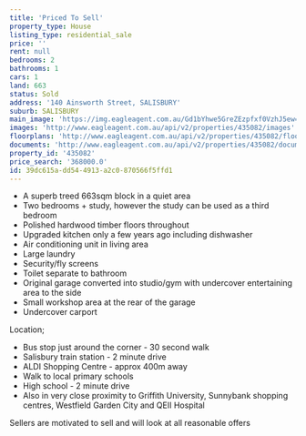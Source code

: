 ```yaml
---
title: 'Priced To Sell'
property_type: House
listing_type: residential_sale
price: ''
rent: null
bedrooms: 2
bathrooms: 1
cars: 1
land: 663
status: Sold
address: '140 Ainsworth Street, SALISBURY'
suburb: SALISBURY
main_image: 'https://img.eagleagent.com.au/Gd1bYhwe5GreZEzpfxf0VzhJ5ew=/1280x854/smart/https://s3-us-west-2.amazonaws.com/eagleagent-orig/images/6820308/108875086-image-M.jpg'
images: 'http://www.eagleagent.com.au/api/v2/properties/435082/images'
floorplans: 'http://www.eagleagent.com.au/api/v2/properties/435082/floorplans'
documents: 'http://www.eagleagent.com.au/api/v2/properties/435082/documents'
property_id: '435082'
price_search: '368000.0'
id: 39dc615a-dd54-4913-a2c0-870566f5ffd1
---
```

*  A superb treed 663sqm block in a quiet area
*  Two bedrooms + study, however the study can be used as a third bedroom
*  Polished hardwood timber floors throughout
*  Upgraded kitchen only a few years ago including dishwasher
*  Air conditioning unit in living area
*  Large laundry
*  Security/fly screens
*  Toilet separate to bathroom
*  Original garage converted into studio/gym with undercover entertaining area to the side
*  Small workshop area at the rear of the garage
*  Undercover carport

Location;
* Bus stop just around the corner - 30 second walk
* Salisbury train station - 2 minute drive
* ALDI Shopping Centre - approx 400m away
* Walk to local primary schools
* High school - 2 minute drive
* Also in very close proximity to Griffith University, Sunnybank shopping centres, Westfield Garden City and QEII Hospital

Sellers are motivated to sell and will look at all reasonable offers
